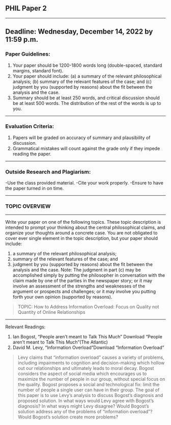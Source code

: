 ## PHIL Paper 2
--------------------------------------------
Deadline: Wednesday, December 14, 2022 by 11:59 p.m.
--------------------------------------------
### Paper Guidelines: 
1. Your paper should be 1200-1800 words long (double-spaced, standard margins, standard font). 
2. Your paper should include:
  (a) a summary of the relevant philosophical analysis; 
  (b) summary of the relevant features of the case; and 
  (c) judgment by you (supported by reasons) about the fit between the analysis and the case. 
3. Summary should be at least 250 words, and critical discussion should be at least 500 words. The distribution of the rest of the words is up to you.
---------------------------------------
### Evaluation Criteria:
1. Papers will be graded on accuracy of summary and plausibility of discussion. 
2. Grammatical mistakes will count against the grade only if they impede reading the paper.
---------------------------------------
### Outside Research and Plagiarism: 

-Use the class provided material.
-Cite your work properly.
-Ensure to have the paper turned in on time.

---------------------------------------

### TOPIC OVERVIEW
-------------------------------------------
Write your paper on one of the following topics. 
These topic description is intended to prompt your thinking about the central philosophical claims, and organize your thoughts around a concrete case. You are not obligated to cover ever single element in the topic description, but your paper should include: 
1. a summary of the relevant philosophical analysis; 
2. summary of the relevant features of the case; and 
3. judgment by you (supported by reasons) about the fit between the analysis and the case. 
Note: The judgment in part (c) may be accomplished simply by putting the philosopher in conversation with the claim made by one of the parties in the newspaper story; or it may involve an assessment of the strengths and weaknesses of the argument or prospects and challenges; or it may involve you putting forth your own opinion (supported by reasons).

>TOPIC: How to Address Information Overload: Focus on Quality not Quantity of Online Relationships
------------------------------------------------------
Relevant Readings:
1. Ian Bogost, “People aren’t meant to Talk This Much” Download “People aren’t meant to Talk This Much”(The Atlantic)
2. David M. Levy, “Information Overload”Download “Information Overload”

>Levy claims that “information overload” causes a variety of problems, including impairments to cognition and decision-making which hollow out our relationships and 
>ultimately leads to moral decay. Bogost considers the aspect of social media which encourages us to maximize the number of people in our group, without special focus 
>on the quality. Bogost proposes a social and technological fix: limit the number of people a single user can have in their group. The goal of this paper is to use 
>Levy’s analysis to discuss Bogost’s diagnosis and proposed solution. In what ways would Levy agree with Bogost’s diagnosis? In what ways might Levy disagree? Would 
>Bogost’s solution address any of the problems of “information overload”? Would Bogost’s solution create more problems?
